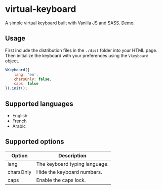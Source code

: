 # virtual-keyboard

A simple virtual keyboard built with Vanilla JS and SASS. [Demo](https://codepen.io/AmraniCh/full/OJXwxxy).

## Usage

First include the distribution files in the `./dist` folder into your HTML page. 
Then initialize the keyboard with your preferences using the `Vkeyboard` object.

```javascript
VKeyboard({
    lang: 'en',
    charsOnly: false,
    caps: false
}).init();
```

## Supported languages

* English
* French
* Arabic

## Supported options

|        Option       |     Description 
|---------------------|------------------
| lang                | The keyboard typing language.
| charsOnly           | Hide the keyboard numbers.
| caps                | Enable the caps lock.

